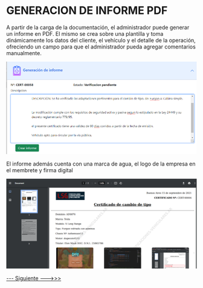 # GENERACION DE INFORME PDF

A partir de la carga de la documentación, el administrador puede generar un informe en PDF. El mismo se crea sobre una plantilla y toma dinámicamente los datos del cliente, el vehículo y el detalle de la operación, ofreciendo un campo para que el administrador pueda agregar comentarios manualmente.

<img src="https://github.com/MrHolmes19/certification-system/blob/main/doc/screenshots/5.admin-texto-pdf.png?raw=true" width="800">

El informe además cuenta con una marca de agua, el logo de la empresa en el membrete y firma digital

<img src="https://github.com/MrHolmes19/certification-system/blob/main/doc/screenshots/5.admin-pdf.png?raw=true" width="800">


[--- Siguiente --->>>](certificate.md#CARGA-Y-DESCARGA-DEL-CERTIFICADO)